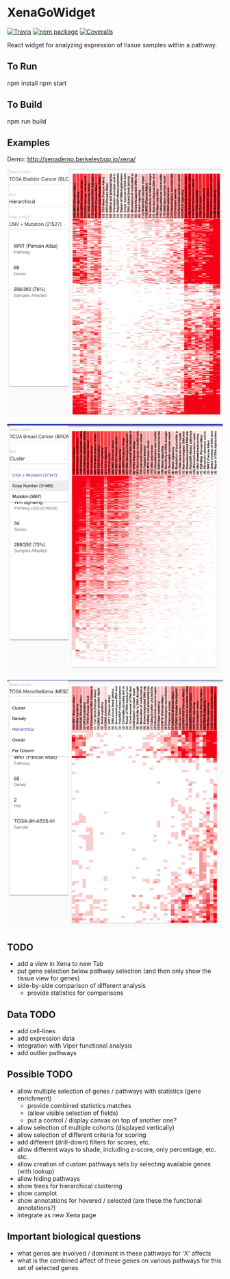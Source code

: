 # XenaGoWidget

[![Travis][build-badge]][build]
[![npm package][npm-badge]][npm]
[![Coveralls][coveralls-badge]][coveralls]

React widget for analyzing expression of tissue samples within a pathway.

[build-badge]: https://img.shields.io/travis/user/repo/master.png?style=flat-square
[build]: https://travis-ci.org/user/repo

[npm-badge]: https://img.shields.io/npm/v/npm-package.png?style=flat-square
[npm]: https://www.npmjs.org/package/npm-package

[coveralls-badge]: https://img.shields.io/coveralls/nathandunn/Xena/master.png?style=flat-square
[coveralls]: https://coveralls.io/github/nathandunn/repo


## To Run

   npm install
   npm start

## To Build

   npm run build

## Examples

Demo: http://xenademo.berkeleybop.io/xena/

![Bladder example](images/bladder1.png)

![BRCA example](images/brca1.png)

![MESO example](images/meso1.png)



## TODO

- add a view in Xena to new Tab
- put gene selection below pathway selection (and then only show the tissue view for genes)
- side-by-side comparison of different analysis
   - provide statistics for comparisons

## Data TODO

- add cell-lines 
- add expression data 
- integration with Viper functional analysis 
- add outlier pathways 


## Possible TODO

- allow multiple selection of genes / pathways with statistics (gene enrichment)
   - provide combined statistics matches
   - (allow visible selection of fields)
   - put a control / display canvas on top of another one? 
- allow selection of multiple cohorts (displayed vertically)
- allow selection of different criteria for scoring 
- add different (drill-down) filters for scores, etc. 
- allow different ways to shade, including z-score, only percentage, etc. etc. 
- allow creation of custom pathways sets by selecting available genes (with lookup)
- allow hiding pathways
- show trees for hierarchical clustering 
- show camplot
- show annotations for hovered / selected (are these the functional annotations?)
- integrate as new Xena page 





## Important biological questions

- what genes are involved / dominant in these pathways for 'X' affects 
- what is the combined affect of these genes on various pathways for this set of selected genes 
